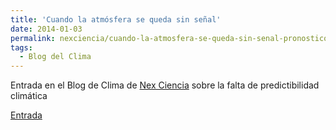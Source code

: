 ```yaml
---
title: 'Cuando la atmósfera se queda sin señal'
date: 2014-01-03
permalink: nexciencia/cuando-la-atmosfera-se-queda-sin-senal-pronostico-clima 
tags:
  - Blog del Clima
---
```



Entrada en el Blog de Clima de [Nex Ciencia](https://nexciencia.exactas.uba.ar/) sobre la falta de predictibilidad climática

[Entrada](https://nexciencia.exactas.uba.ar/cuando-la-atmosfera-se-queda-sin-senal-pronostico-clima)

